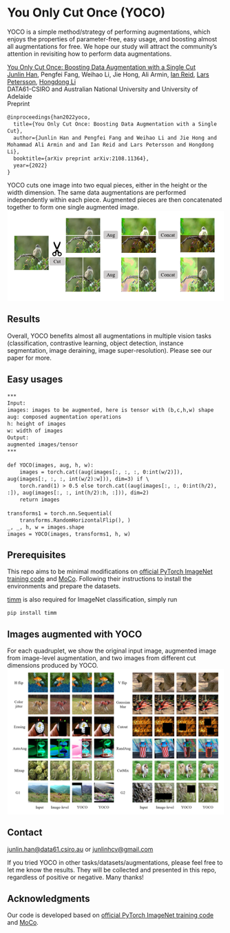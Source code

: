 # You Only Cut Once (YOCO)

YOCO is a simple method/strategy of performing augmentations, which enjoys the properties of parameter-free, easy usage, and boosting almost all augmentations for free. We hope our study will attract the community’s attention in revisiting how to perform data augmentations. 

[You Only Cut Once: Boosting Data Augmentation with a Single Cut](https://arxiv.org/pdf/2108.11364.pdf)<br>
[Junlin Han](https://junlinhan.github.io/), Pengfei Fang, Weihao Li, Jie Hong, Ali Armin, [Ian Reid](https://cs.adelaide.edu.au/~ianr/), [Lars Petersson](https://people.csiro.au/P/L/Lars-Petersson), [Hongdong Li](http://users.cecs.anu.edu.au/~hongdong/)<br>
DATA61-CSIRO and Australian National University and University of Adelaide<br>
Preprint

```
@inproceedings{han2022yoco,
  title={You Only Cut Once: Boosting Data Augmentation with a Single Cut},
  author={Junlin Han and Pengfei Fang and Weihao Li and Jie Hong and Mohammad Ali Armin and and Ian Reid and Lars Petersson and Hongdong Li},
  booktitle={arXiv preprint arXiv:2108.11364},
  year={2022}
}
```
YOCO cuts one image into two equal pieces, either in the height or the width dimension. The same data augmentations are performed independently within each piece. Augmented pieces are then concatenated together to form one single augmented image.
<img src='imgs/aug_overview.png' align="middle" width=800>
　  
   
## Results

Overall, YOCO benefits almost all augmentations in multiple vision tasks (classification, contrastive learning, object detection, instance segmentation, image deraining, image super-resolution). Please see our paper for more. 

## Easy usages
```
***
Input:
images: images to be augmented, here is tensor with (b,c,h,w) shape
aug: composed augmentation operations
h: height of images
w: width of images
Output:
augmented images/tensor
***

def YOCO(images, aug, h, w):
    images = torch.cat((aug(images[:, :, :, 0:int(w/2)]), aug(images[:, :, :, int(w/2):w])), dim=3) if \
    torch.rand(1) > 0.5 else torch.cat((aug(images[:, :, 0:int(h/2), :]), aug(images[:, :, int(h/2):h, :])), dim=2)
    return images
    
transforms1 = torch.nn.Sequential(
    transforms.RandomHorizontalFlip(), )
_, _, h, w = images.shape
images = YOCO(images, transforms1, h, w)

```

## Prerequisites

This repo aims to be minimal modifications on [official PyTorch ImageNet training code](https://github.com/pytorch/examples/tree/master/imagenet) and [MoCo](https://github.com/facebookresearch/moco). Following their instructions to install the environments and prepare the datasets.

[timm](https://github.com/rwightman/pytorch-image-models) is also required for ImageNet classification, simply run

```
pip install timm
```
## Images augmented with YOCO
For each quadruplet, we show the original input image, augmented image from image-level augmentation, and two images from different cut dimensions produced by YOCO.
<img src='imgs/visu.png' align="middle" width=800>


## Contact
junlin.han@data61.csiro.au or junlinhcv@gmail.com

If you tried YOCO in other tasks/datasets/augmentations, please feel free to let me know the results. They will be collected and presented in this repo, regardless of positive or negative. Many thanks!

## Acknowledgments
Our code is developed based on [official PyTorch ImageNet training code](https://github.com/pytorch/examples/tree/master/imagenet) and [MoCo](https://github.com/facebookresearch/moco). 


